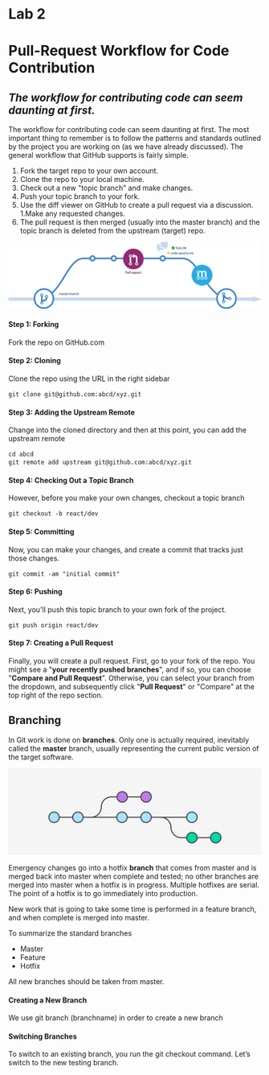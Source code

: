 # Lab 2

# Pull-Request Workflow for Code Contribution

## _The workflow for contributing code can seem daunting at first._

The workflow for contributing code can seem daunting at first. The most important thing to remember is to follow the patterns and standards outlined by the project you are working on (as we have already discussed). The general workflow that GitHub supports is fairly simple.

1. Fork the target repo to your own account.
1. Clone the repo to your local machine.
1. Check out a new "topic branch" and make changes.
1. Push your topic branch to your fork.
1. Use the diff viewer on GitHub to create a pull request via a discussion.
1.Make any requested changes.
1. The pull request is then merged (usually into the master branch) and the topic branch is deleted from the upstream (target) repo.

![Image of pullrequest](https://github.com/PravinewA/lab-ead-report/blob/master/lab2/img/pullrequest.png)

#### Step 1: Forking

Fork the repo on GitHub.com

#### Step 2: Cloning

Clone the repo using the URL in the right sidebar

    git clone git@github.com:abcd/xyz.git

#### Step 3: Adding the Upstream Remote

Change into the cloned directory and then at this point, you can add the upstream remote

    cd abcd
    git remote add upstream git@github.com:abcd/xyz.git

#### Step 4: Checking Out a Topic Branch

However, before you make your own changes, checkout a topic branch

    git checkout -b react/dev

#### Step 5: Committing

Now, you can make your changes, and create a commit that tracks just those changes.

    git commit -am "initial commit"

#### Step 6: Pushing

Next, you'll push this topic branch to your own fork of the project.

    git push origin react/dev

#### Step 7: Creating a Pull Request
Finally, you will create a pull request. First, go to your fork of the repo. You might see a "**your recently pushed branches**", and if so, you can choose "**Compare and Pull Request**". Otherwise, you can select your branch from the dropdown, and subsequently click "**Pull Request**" or "Compare" at the top right of the repo section.


## Branching

In Git work is done on **branches**. Only one is actually required, inevitably called the **master** branch, usually representing the current public version of the target software.

![Image of branch](https://github.com/PravinewA/lab-ead-report/blob/master/lab2/img/branch.png)

Emergency changes go into a hotfix **branch** that comes from master and is merged back into master when complete and tested; no other branches are merged into master when a hotfix is in progress. Multiple hotfixes are serial. The point of a hotfix is to go immediately into production.

New work that is going to take some time is performed in a feature branch, and when complete is merged into master.

To summarize the standard branches

* Master
* Feature
* Hotfix

All new branches should be taken from master.

#### Creating a New Branch

We use git branch (branchname) in order to create a new branch

#### Switching Branches

To switch to an existing branch, you run the git checkout command. Let’s switch to the new testing branch.
